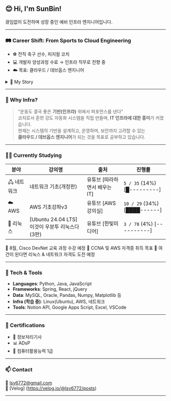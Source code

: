 ## 😊 Hi, I'm SunBin!

끊임없이 도전하며 성장 중인 예비 인프라 엔지니어입니다.  

---

### 🛤️ Career Shift: From Sports to Cloud Engineering

- ⚽ 전직 축구 선수, 피지컬 코치   
- 💻 개발자 양성과정 수료 → 인프라 직무로 전향 중  
- ☁️ 목표: 클라우드 / 데브옵스 엔지니어

<details>
<summary>📖 My Story</summary>

- 체육대학(스포츠 건강관리 전공) 재학 중 스페인에서 축구 선수 생활   
- 귀국 후 졸업 및 경기분석 수업을 시작으로 IT 분야에 관심  
- 빅데이터를 활용한 풀스택 개발자 양성과정 수료  
- 정보처리기사 취득 → 실력 부족으로 취업 난항  
- 스포츠 IT 기반 트레이닝 센터에서 피지컬 코치로 근무  
- 현재 클라우드 / 데브옵스 엔지니어를 목표로 IT 취업 재도전 중  
- 인프라 기반 강화를 위한 네트워크 및 보안 분야 병행 학습 중

</details>

---

### 🎯 Why Infra?

> "운동도 결국 좋은 **기반(인프라)** 위에서 퍼포먼스를 낸다"  
> 코치로서 훈련 강도 자동화 시스템을 직접 만들며, **IT 인프라에 대한 흥미**가 커졌습니다.  
> 현재는 시스템의 기반을 설계하고, 운영하며, 보안까지 고려할 수 있는  
> **클라우드 / 데브옵스 엔지니어**가 되는 것을 목표로 공부하고 있습니다.

---

### 🧑‍💻 Currently Studying

| 분야 | 강의명 | 출처 | 진행률 |
|------|--------|------|--------|
| 🖧 네트워크 | 네트워크 기초(개정판) | 유튜브 [따라하면서 배우는 IT] | `5 / 35` (14%) [█---------] |
| ☁️ AWS | AWS 기초강좌v3 | 유튜브 [AWS 강의실] | `10 / 29` (34%) [████------] |
| 🐧 리눅스 | [Ubuntu 24.04 LTS] 이것이 우분투 리눅스다(3판) | 유튜브 [한빛미디어] | `3 / 78` (4%) [----------] |

📌 8월, Cisco DevNet 교육 과정 수강 예정
🎯 CCNA 및 AWS 자격증 취득 목표
🔧 여건이 된다면 리눅스 & 네트워크 자격도 도전 예정

---

### 🧰 Tech & Tools

- **Languages**: Python, Java, JavaScript  
- **Frameworks**: Spring, React, jQuery  
- **Data**: MySQL, Oracle, Pandas, Numpy, Matplotlib 등  
- **Infra (학습 중)**: Linux(Ubuntu), AWS, 네트워크  
- **Tools**: Notion API, Google Apps Script, Excel, VSCode

---

### 🧾 Certifications

- 📜 정보처리기사  
- 📊 ADsP  
- 🧮 컴퓨터활용능력 1급  

---

### 📫 Contact

📧 lsv6772@gmail.com  
📌 [Velog] (https://velog.io/@lsv6772/posts)

---
